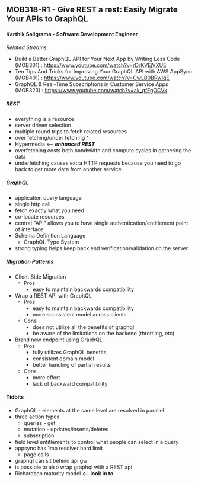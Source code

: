 ## MOB318-R1 - Give REST a rest: Easily Migrate Your APIs to GraphQL

#### Karthik Saligrama - Software Development Engineer

*Related Streams*: 
- Build a Better GraphQL API for Your Next App by Writing Less Code (MOB301) : https://www.youtube.com/watch?v=rDrKVEjVXUE
- Ten Tips And Tricks for Improving Your GraphQL API with AWS AppSync (MOB401) : https://www.youtube.com/watch?v=CwLB0BRwIqE
- GraphQL & Real-Time Subscriptions in Customer Service Apps (MOB323) : https://www.youtube.com/watch?v=ak_qfFgOCVk

##### REST
- everything is a resource
- server driven selection
- multiple round trips to fetch related resources
- over fetching/under fetching ^
- Hypermedia <-- ***enhanced REST***
- overfetching costs both bandwidth and compute cycles in gathering the data
- underfetching causes extra HTTP requests because you need to go back to get more data from another service

##### GraphQL
- application query language
- single http call
- fetch exactly what you need
- co-locate resources
- central "API" allows you to have single authentication/entitlement point of interface
- Schema Definition Language
	- GraphQL Type System
- strong typing helps keep back end verification/validation on the server

##### Migration Patterns
- Client Side Migration
	- Pros
		- easy to maintain backwards compatibility
- Wrap a REST API with GraphQL
	- Pros
		- easy to maintain backwards compatibility
		- more sconsistent model across clients
	- Cons
		- does not utilize all the benefits of graphql
		- be aware of the limitations on the backend (throttling, etc)
- Brand new endpoint using GraphQL
	- Pros
		- fully utilizes GraphQL benefits
		- consistent domain model
		- better handling of partial results
	- Cons
		- more effort
		- lack of backward compatibility

#### Tidbits
- GraphQL - elements at the same level are resolved in parallel
- three action types
	- queries - get
	- mutation - updates/inserts/deletes
	- subscription
- field level entitlements to control what people can select in a query
- appsync has 1mb resolver hard limit
	- page calls
- graphql can sit behind api gw
- is possible to also wrap graphql with a REST api
- Richardson maturity model **<-- look in to**
